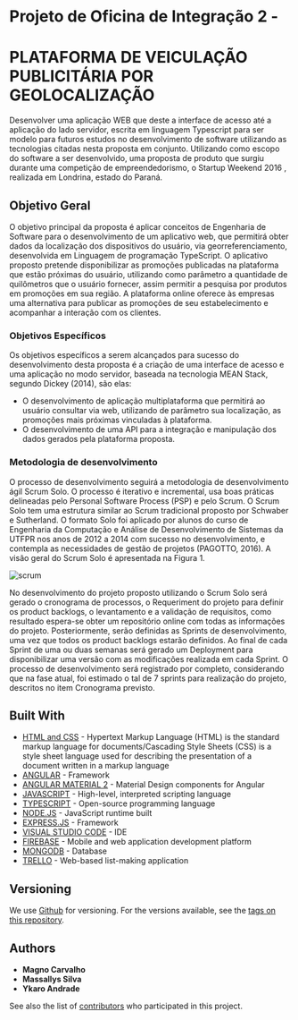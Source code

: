 # Projeto de Oficina de Integração 2 - 

# PLATAFORMA DE VEICULAÇÃO PUBLICITÁRIA POR GEOLOCALIZAÇÃO

Desenvolver uma aplicação WEB que deste a interface de acesso até a aplicação do lado servidor, escrita em linguagem Typescript para ser modelo para futuros estudos no desenvolvimento de software utilizando as tecnologias citadas nesta proposta em conjunto. Utilizando como escopo do software a ser desenvolvido, uma proposta de produto que surgiu durante uma competição de empreendedorismo, o Startup Weekend 2016 , realizada em Londrina, estado do Paraná.

## Objetivo Geral

O objetivo principal da proposta é aplicar conceitos de Engenharia de Software para o desenvolvimento de um aplicativo web, que permitirá obter dados da localização dos dispositivos do usuário, via georreferenciamento, desenvolvida em Linguagem de programação TypeScript. O aplicativo proposto pretende disponibilizar as promoções publicadas na plataforma que estão próximas do usuário, utilizando como parâmetro a quantidade de quilômetros que o usuário fornecer, assim permitir a pesquisa por produtos em promoções em sua região. A plataforma online oferece às empresas uma alternativa para publicar as promoções de seu estabelecimento e acompanhar a interação com os clientes.

### Objetivos Específicos

Os objetivos específicos a serem alcançados para sucesso do desenvolvimento desta proposta é a criação de uma interface de acesso e uma aplicação no modo servidor, baseada na tecnologia MEAN Stack, segundo Dickey (2014), são elas:

* O desenvolvimento de aplicação multiplataforma que permitirá ao usuário consultar via web, utilizando de parâmetro sua localização, as promoções mais próximas vinculadas à plataforma.
* O desenvolvimento de uma API para a integração e manipulação dos dados gerados pela plataforma proposta.

### Metodologia de desenvolvimento

O processo de desenvolvimento seguirá a metodologia de desenvolvimento ágil Scrum Solo. O processo é iterativo e incremental, usa boas práticas delineadas pelo Personal Software Process (PSP) e pelo Scrum. O Scrum Solo tem uma estrutura similar ao Scrum tradicional proposto por Schwaber e Sutherland. O formato Solo foi aplicado por alunos do curso de Engenharia da Computação e Análise de
Desenvolvimento de Sistemas da UTFPR nos anos de 2012 a 2014 com sucesso no desenvolvimento, e contempla as necessidades de gestão de projetos (PAGOTTO, 2016). A visão geral do Scrum Solo é apresentada na Figura 1.

![scrum](https://user-images.githubusercontent.com/38119343/64613104-b91c0380-d3ab-11e9-8b72-9183ab99580c.PNG)

No desenvolvimento do projeto proposto utilizando o Scrum Solo será gerado o cronograma de processos, o Requeriment do projeto para definir os product backlogs, o levantamento e a validação de requisitos, como resultado espera-se obter um repositório online com todas as informações do projeto. Posteriormente, serão definidas as Sprints de desenvolvimento, uma vez que todos os product backlogs
estarão definidos. Ao final de cada Sprint de uma ou duas semanas será gerado um Deployment para disponibilizar uma versão com as modificações realizada em cada Sprint. O processo de desenvolvimento será registrado por completo, considerando que na fase atual,
foi estimado o tal de 7 sprints para realização do projeto, descritos no item Cronograma previsto.


## Built With

* [HTML and CSS](https://www.w3.org/html/) - Hypertext Markup Language (HTML) is the standard markup language for documents/Cascading Style Sheets (CSS) is a style sheet language used for describing the presentation of a document written in a markup language
* [ANGULAR](https://angular.io) - Framework
* [ANGULAR MATERIAL 2](https://material.angular.io) - Material Design components for Angular
* [JAVASCRIPT](https://www.javascript.com) - High-level, interpreted scripting language 
* [TYPESCRIPT](https://www.typescriptlang.org) -  Open-source programming language
* [NODE.JS](https://nodejs.org/en/) - JavaScript runtime built 
* [EXPRESS.JS](https://expressjs.com/pt-br/) - Framework
* [VISUAL STUDIO CODE](https://code.visualstudio.com) - IDE
* [FIREBASE](https://firebase.google.com/?hl=pt-br) - Mobile and web application development platform
* [MONGODB](https://www.mongodb.com) - Database
* [TRELLO](https://trello.com) - Web-based list-making application 


## Versioning

We use [Github](https://github.com) for versioning. For the versions available, see the [tags on this repository](https://github.com/magnocarvalho/oficina2). 

## Authors

* **Magno Carvalho**
* **Massallys Silva**
* **Ykaro Andrade**

See also the list of [contributors](https://github.com/magnocarvalho/oficina2/graphs/contributors) who participated in this project.
